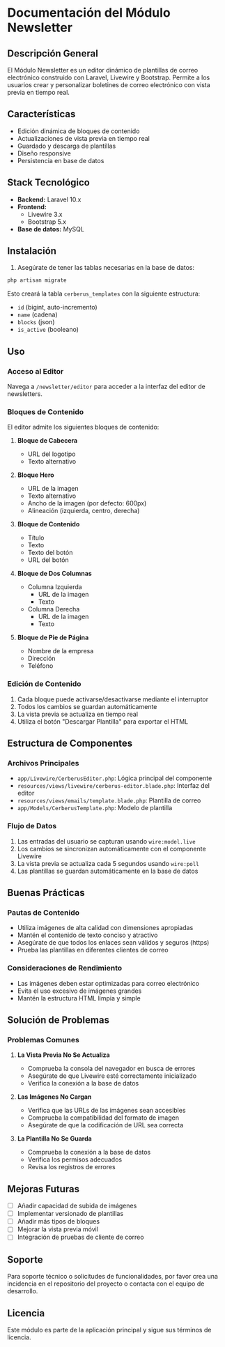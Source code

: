 # Documentación del Módulo Newsletter

## Descripción General
El Módulo Newsletter es un editor dinámico de plantillas de correo electrónico construido con Laravel, Livewire y Bootstrap. Permite a los usuarios crear y personalizar boletines de correo electrónico con vista previa en tiempo real.

## Características
- Edición dinámica de bloques de contenido
- Actualizaciones de vista previa en tiempo real
- Guardado y descarga de plantillas
- Diseño responsive
- Persistencia en base de datos

## Stack Tecnológico
- **Backend:** Laravel 10.x
- **Frontend:** 
  - Livewire 3.x
  - Bootstrap 5.x
- **Base de datos:** MySQL

## Instalación

1. Asegúrate de tener las tablas necesarias en la base de datos:
```sql
php artisan migrate
```

Esto creará la tabla `cerberus_templates` con la siguiente estructura:
- `id` (bigint, auto-incremento)
- `name` (cadena)
- `blocks` (json)
- `is_active` (booleano)

## Uso

### Acceso al Editor
Navega a `/newsletter/editor` para acceder a la interfaz del editor de newsletters.

### Bloques de Contenido
El editor admite los siguientes bloques de contenido:

1. **Bloque de Cabecera**
   - URL del logotipo
   - Texto alternativo

2. **Bloque Hero**
   - URL de la imagen
   - Texto alternativo
   - Ancho de la imagen (por defecto: 600px)
   - Alineación (izquierda, centro, derecha)

3. **Bloque de Contenido**
   - Título
   - Texto
   - Texto del botón
   - URL del botón

4. **Bloque de Dos Columnas**
   - Columna Izquierda
     - URL de la imagen
     - Texto
   - Columna Derecha
     - URL de la imagen
     - Texto

5. **Bloque de Pie de Página**
   - Nombre de la empresa
   - Dirección
   - Teléfono

### Edición de Contenido
1. Cada bloque puede activarse/desactivarse mediante el interruptor
2. Todos los cambios se guardan automáticamente
3. La vista previa se actualiza en tiempo real
4. Utiliza el botón "Descargar Plantilla" para exportar el HTML

## Estructura de Componentes

### Archivos Principales
- `app/Livewire/CerberusEditor.php`: Lógica principal del componente
- `resources/views/livewire/cerberus-editor.blade.php`: Interfaz del editor
- `resources/views/emails/template.blade.php`: Plantilla de correo
- `app/Models/CerberusTemplate.php`: Modelo de plantilla

### Flujo de Datos
1. Las entradas del usuario se capturan usando `wire:model.live`
2. Los cambios se sincronizan automáticamente con el componente Livewire
3. La vista previa se actualiza cada 5 segundos usando `wire:poll`
4. Las plantillas se guardan automáticamente en la base de datos

## Buenas Prácticas

### Pautas de Contenido
- Utiliza imágenes de alta calidad con dimensiones apropiadas
- Mantén el contenido de texto conciso y atractivo
- Asegúrate de que todos los enlaces sean válidos y seguros (https)
- Prueba las plantillas en diferentes clientes de correo

### Consideraciones de Rendimiento
- Las imágenes deben estar optimizadas para correo electrónico
- Evita el uso excesivo de imágenes grandes
- Mantén la estructura HTML limpia y simple

## Solución de Problemas

### Problemas Comunes

1. **La Vista Previa No Se Actualiza**
   - Comprueba la consola del navegador en busca de errores
   - Asegúrate de que Livewire esté correctamente inicializado
   - Verifica la conexión a la base de datos

2. **Las Imágenes No Cargan**
   - Verifica que las URLs de las imágenes sean accesibles
   - Comprueba la compatibilidad del formato de imagen
   - Asegúrate de que la codificación de URL sea correcta

3. **La Plantilla No Se Guarda**
   - Comprueba la conexión a la base de datos
   - Verifica los permisos adecuados
   - Revisa los registros de errores

## Mejoras Futuras
- [ ] Añadir capacidad de subida de imágenes
- [ ] Implementar versionado de plantillas
- [ ] Añadir más tipos de bloques
- [ ] Mejorar la vista previa móvil
- [ ] Integración de pruebas de cliente de correo

## Soporte
Para soporte técnico o solicitudes de funcionalidades, por favor crea una incidencia en el repositorio del proyecto o contacta con el equipo de desarrollo.

## Licencia
Este módulo es parte de la aplicación principal y sigue sus términos de licencia.
